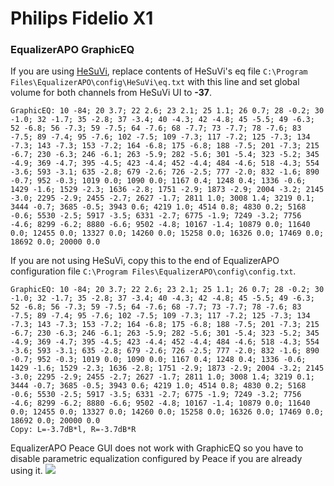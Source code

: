 # Philips Fidelio X1
### EqualizerAPO GraphicEQ
If you are using [HeSuVi](https://sourceforge.net/projects/hesuvi/), replace contents of HeSuVi's eq file `C:\Program Files\EqualizerAPO\config\HeSuVi\eq.txt` with this line and set global volume for both channels from HeSuVi UI to **-37**.
```
GraphicEQ: 10 -84; 20 3.7; 22 2.6; 23 2.1; 25 1.1; 26 0.7; 28 -0.2; 30 -1.0; 32 -1.7; 35 -2.8; 37 -3.4; 40 -4.3; 42 -4.8; 45 -5.5; 49 -6.3; 52 -6.8; 56 -7.3; 59 -7.5; 64 -7.6; 68 -7.7; 73 -7.7; 78 -7.6; 83 -7.5; 89 -7.4; 95 -7.6; 102 -7.5; 109 -7.3; 117 -7.2; 125 -7.3; 134 -7.3; 143 -7.3; 153 -7.2; 164 -6.8; 175 -6.8; 188 -7.5; 201 -7.3; 215 -6.7; 230 -6.3; 246 -6.1; 263 -5.9; 282 -5.6; 301 -5.4; 323 -5.2; 345 -4.9; 369 -4.7; 395 -4.5; 423 -4.4; 452 -4.4; 484 -4.6; 518 -4.3; 554 -3.6; 593 -3.1; 635 -2.8; 679 -2.6; 726 -2.5; 777 -2.0; 832 -1.6; 890 -0.7; 952 -0.3; 1019 0.0; 1090 0.0; 1167 0.4; 1248 0.4; 1336 -0.6; 1429 -1.6; 1529 -2.3; 1636 -2.8; 1751 -2.9; 1873 -2.9; 2004 -3.2; 2145 -3.0; 2295 -2.9; 2455 -2.7; 2627 -1.7; 2811 1.0; 3008 1.4; 3219 0.1; 3444 -0.7; 3685 -0.5; 3943 0.6; 4219 1.0; 4514 0.8; 4830 0.2; 5168 -0.6; 5530 -2.5; 5917 -3.5; 6331 -2.7; 6775 -1.9; 7249 -3.2; 7756 -4.6; 8299 -6.2; 8880 -6.6; 9502 -4.8; 10167 -1.4; 10879 0.0; 11640 0.0; 12455 0.0; 13327 0.0; 14260 0.0; 15258 0.0; 16326 0.0; 17469 0.0; 18692 0.0; 20000 0.0
```
If you are not using HeSuVi, copy this to the end of EqualizerAPO configuration file `C:\Program Files\EqualizerAPO\config\config.txt`.
```
GraphicEQ: 10 -84; 20 3.7; 22 2.6; 23 2.1; 25 1.1; 26 0.7; 28 -0.2; 30 -1.0; 32 -1.7; 35 -2.8; 37 -3.4; 40 -4.3; 42 -4.8; 45 -5.5; 49 -6.3; 52 -6.8; 56 -7.3; 59 -7.5; 64 -7.6; 68 -7.7; 73 -7.7; 78 -7.6; 83 -7.5; 89 -7.4; 95 -7.6; 102 -7.5; 109 -7.3; 117 -7.2; 125 -7.3; 134 -7.3; 143 -7.3; 153 -7.2; 164 -6.8; 175 -6.8; 188 -7.5; 201 -7.3; 215 -6.7; 230 -6.3; 246 -6.1; 263 -5.9; 282 -5.6; 301 -5.4; 323 -5.2; 345 -4.9; 369 -4.7; 395 -4.5; 423 -4.4; 452 -4.4; 484 -4.6; 518 -4.3; 554 -3.6; 593 -3.1; 635 -2.8; 679 -2.6; 726 -2.5; 777 -2.0; 832 -1.6; 890 -0.7; 952 -0.3; 1019 0.0; 1090 0.0; 1167 0.4; 1248 0.4; 1336 -0.6; 1429 -1.6; 1529 -2.3; 1636 -2.8; 1751 -2.9; 1873 -2.9; 2004 -3.2; 2145 -3.0; 2295 -2.9; 2455 -2.7; 2627 -1.7; 2811 1.0; 3008 1.4; 3219 0.1; 3444 -0.7; 3685 -0.5; 3943 0.6; 4219 1.0; 4514 0.8; 4830 0.2; 5168 -0.6; 5530 -2.5; 5917 -3.5; 6331 -2.7; 6775 -1.9; 7249 -3.2; 7756 -4.6; 8299 -6.2; 8880 -6.6; 9502 -4.8; 10167 -1.4; 10879 0.0; 11640 0.0; 12455 0.0; 13327 0.0; 14260 0.0; 15258 0.0; 16326 0.0; 17469 0.0; 18692 0.0; 20000 0.0
Copy: L=-3.7dB*l, R=-3.7dB*R
```
EqualizerAPO Peace GUI does not work with GraphicEQ so you have to disable parametric equalization configured by Peace if you are already using it.
![](https://raw.githubusercontent.com/jaakkopasanen/AutoEq/master/results/Innerfidelity%202017/innerfidelity/onear/Philips%20Fidelio%20X1/Philips%20Fidelio%20X1.png)
